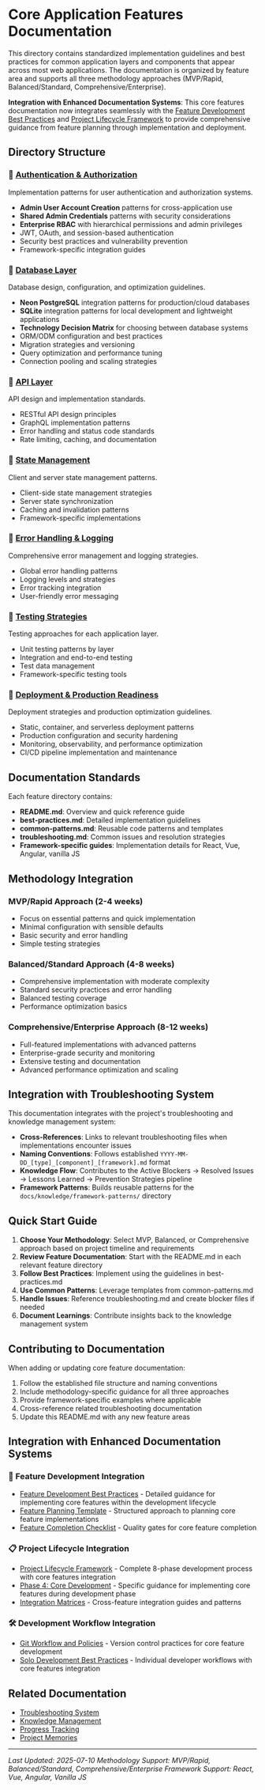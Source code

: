 # Core Application Features Documentation

This directory contains standardized implementation guidelines and best practices for common application layers and components that appear across most web applications. The documentation is organized by feature area and supports all three methodology approaches (MVP/Rapid, Balanced/Standard, Comprehensive/Enterprise).

**Integration with Enhanced Documentation Systems**: This core features documentation now integrates seamlessly with the [Feature Development Best Practices](../project-lifecycle/feature-development/README.md) and [Project Lifecycle Framework](../project-lifecycle/README.md) to provide comprehensive guidance from feature planning through implementation and deployment.

## Directory Structure

### 📁 [Authentication & Authorization](./authentication/)
Implementation patterns for user authentication and authorization systems.
- **Admin User Account Creation** patterns for cross-application use
- **Shared Admin Credentials** patterns with security considerations
- **Enterprise RBAC** with hierarchical permissions and admin privileges
- JWT, OAuth, and session-based authentication
- Security best practices and vulnerability prevention
- Framework-specific integration guides

### 📁 [Database Layer](./database/)
Database design, configuration, and optimization guidelines.
- **Neon PostgreSQL** integration patterns for production/cloud databases
- **SQLite** integration patterns for local development and lightweight applications
- **Technology Decision Matrix** for choosing between database systems
- ORM/ODM configuration and best practices
- Migration strategies and versioning
- Query optimization and performance tuning
- Connection pooling and scaling strategies

### 📁 [API Layer](./api/)
API design and implementation standards.
- RESTful API design principles
- GraphQL implementation patterns
- Error handling and status code standards
- Rate limiting, caching, and documentation

### 📁 [State Management](./state-management/)
Client and server state management patterns.
- Client-side state management strategies
- Server state synchronization
- Caching and invalidation patterns
- Framework-specific implementations

### 📁 [Error Handling & Logging](./error-handling/)
Comprehensive error management and logging strategies.
- Global error handling patterns
- Logging levels and strategies
- Error tracking integration
- User-friendly error messaging

### 📁 [Testing Strategies](./testing/)
Testing approaches for each application layer.
- Unit testing patterns by layer
- Integration and end-to-end testing
- Test data management
- Framework-specific testing tools

### 📁 [Deployment & Production Readiness](./deployment/)
Deployment strategies and production optimization guidelines.
- Static, container, and serverless deployment patterns
- Production configuration and security hardening
- Monitoring, observability, and performance optimization
- CI/CD pipeline implementation and maintenance

## Documentation Standards

Each feature directory contains:
- **README.md**: Overview and quick reference guide
- **best-practices.md**: Detailed implementation guidelines
- **common-patterns.md**: Reusable code patterns and templates
- **troubleshooting.md**: Common issues and resolution strategies
- **Framework-specific guides**: Implementation details for React, Vue, Angular, vanilla JS

## Methodology Integration

### MVP/Rapid Approach (2-4 weeks)
- Focus on essential patterns and quick implementation
- Minimal configuration with sensible defaults
- Basic security and error handling
- Simple testing strategies

### Balanced/Standard Approach (4-8 weeks)
- Comprehensive implementation with moderate complexity
- Standard security practices and error handling
- Balanced testing coverage
- Performance optimization basics

### Comprehensive/Enterprise Approach (8-12 weeks)
- Full-featured implementations with advanced patterns
- Enterprise-grade security and monitoring
- Extensive testing and documentation
- Advanced performance optimization and scaling

## Integration with Troubleshooting System

This documentation integrates with the project's troubleshooting and knowledge management system:

- **Cross-References**: Links to relevant troubleshooting files when implementations encounter issues
- **Naming Conventions**: Follows established `YYYY-MM-DD_[type]_[component]_[framework].md` format
- **Knowledge Flow**: Contributes to the Active Blockers → Resolved Issues → Lessons Learned → Prevention Strategies pipeline
- **Framework Patterns**: Builds reusable patterns for the `docs/knowledge/framework-patterns/` directory

## Quick Start Guide

1. **Choose Your Methodology**: Select MVP, Balanced, or Comprehensive approach based on project timeline and requirements
2. **Review Feature Documentation**: Start with the README.md in each relevant feature directory
3. **Follow Best Practices**: Implement using the guidelines in best-practices.md
4. **Use Common Patterns**: Leverage templates from common-patterns.md
5. **Handle Issues**: Reference troubleshooting.md and create blocker files if needed
6. **Document Learnings**: Contribute insights back to the knowledge management system

## Contributing to Documentation

When adding or updating core feature documentation:
1. Follow the established file structure and naming conventions
2. Include methodology-specific guidance for all three approaches
3. Provide framework-specific examples where applicable
4. Cross-reference related troubleshooting documentation
5. Update this README.md with any new feature areas

## Integration with Enhanced Documentation Systems

### 🔧 Feature Development Integration
- [Feature Development Best Practices](../project-lifecycle/feature-development/README.md) - Detailed guidance for implementing core features within the development lifecycle
- [Feature Planning Template](../project-lifecycle/feature-development/feature-planning-template.md) - Structured approach to planning core feature implementations
- [Feature Completion Checklist](../project-lifecycle/feature-development/feature-completion-checklist.md) - Quality gates for core feature completion

### 📋 Project Lifecycle Integration
- [Project Lifecycle Framework](../project-lifecycle/README.md) - Complete 8-phase development process with core features integration
- [Phase 4: Core Development](../project-lifecycle/04-core-development/README.md) - Specific guidance for implementing core features during development phase
- [Integration Matrices](../project-lifecycle/integration-matrices/) - Cross-feature integration guides and patterns

### 🛠️ Development Workflow Integration
- [Git Workflow and Policies](../project-lifecycle/git-workflow/README.md) - Version control practices for core feature development
- [Solo Development Best Practices](../development/SOLO_DEVELOPMENT_BEST_PRACTICES.md) - Individual developer workflows with core features integration

## Related Documentation

- [Troubleshooting System](../development/troubleshooting/README.md)
- [Knowledge Management](../knowledge/README.md)
- [Progress Tracking](../progress/README.md)
- [Project Memories](../_init/AUGMENT_MEMORIES.txt)

---

*Last Updated: 2025-07-10*
*Methodology Support: MVP/Rapid, Balanced/Standard, Comprehensive/Enterprise*
*Framework Support: React, Vue, Angular, Vanilla JS*
